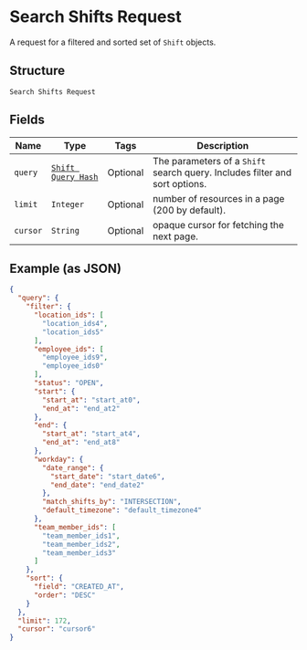 
# Search Shifts Request

A request for a filtered and sorted set of `Shift` objects.

## Structure

`Search Shifts Request`

## Fields

| Name | Type | Tags | Description |
|  --- | --- | --- | --- |
| `query` | [`Shift Query Hash`](/doc/models/shift-query.md) | Optional | The parameters of a `Shift` search query. Includes filter and sort options. |
| `limit` | `Integer` | Optional | number of resources in a page (200 by default). |
| `cursor` | `String` | Optional | opaque cursor for fetching the next page. |

## Example (as JSON)

```json
{
  "query": {
    "filter": {
      "location_ids": [
        "location_ids4",
        "location_ids5"
      ],
      "employee_ids": [
        "employee_ids9",
        "employee_ids0"
      ],
      "status": "OPEN",
      "start": {
        "start_at": "start_at0",
        "end_at": "end_at2"
      },
      "end": {
        "start_at": "start_at4",
        "end_at": "end_at8"
      },
      "workday": {
        "date_range": {
          "start_date": "start_date6",
          "end_date": "end_date2"
        },
        "match_shifts_by": "INTERSECTION",
        "default_timezone": "default_timezone4"
      },
      "team_member_ids": [
        "team_member_ids1",
        "team_member_ids2",
        "team_member_ids3"
      ]
    },
    "sort": {
      "field": "CREATED_AT",
      "order": "DESC"
    }
  },
  "limit": 172,
  "cursor": "cursor6"
}
```

